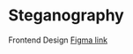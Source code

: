 # Steganography

Frontend Design 
[Figma link](https://www.figma.com/design/aNNfC7bSSJHHRaVnufFLXR/Steganography?node-id=3-2&t=94QHXjRxyvb1zdqq-1)